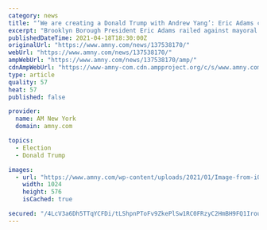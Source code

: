 ```yaml
---
category: news
title: "‘We are creating a Donald Trump with Andrew Yang’: Eric Adams criticizes media for coverage of mayoral race"
excerpt: "Brooklyn Borough President Eric Adams railed against mayoral opponent Andrew Yang on Sunday claiming that media coverage of the former presidential hopeful is"
publishedDateTime: 2021-04-18T18:30:00Z
originalUrl: "https://www.amny.com/news/137538170/"
webUrl: "https://www.amny.com/news/137538170/"
ampWebUrl: "https://www.amny.com/news/137538170/amp/"
cdnAmpWebUrl: "https://www-amny-com.cdn.ampproject.org/c/s/www.amny.com/news/137538170/amp/"
type: article
quality: 57
heat: 57
published: false

provider:
  name: AM New York
  domain: amny.com

topics:
  - Election
  - Donald Trump

images:
  - url: "https://www.amny.com/wp-content/uploads/2021/01/Image-from-iOS-53-1024x576.jpg"
    width: 1024
    height: 576
    isCached: true

secured: "/4LcV3a6Dh5TTqYCFDi/tLShpnPToFv9ZkePlSw1RC0FRzyC2HmBH9FQ1IroubEiu0mPc9SeoI4mpapfqb0PawyaSqTYUsd91yvRxcJGPyy/cvNGe6QhTKmGay+7nrTRm7iDR2ULr0I3nLOH8hz/W+DodIfEdnDGv+helRt9KtUdWsJzB+uiUyadnxm2YroeyMFkrXE5CFhv0NrGmap/Tqe9B93ZRbkgFqpirUbsq15NDnZBMveY1s51/VAGO38CPMD8NRlWDBvGgwyttdYKlwK7gIO7XPp4tMgff++H8OvYiarDjfFs4w8esmUDXlj4P+Tql+9EthwwIXLr+KGJsxV/55tSzu7sPJIpwlXK6oQ=;/XSUspgFXut09Wea+7e7RA=="
---
```


